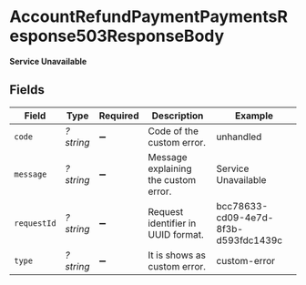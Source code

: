 # AccountRefundPaymentPaymentsResponse503ResponseBody

**Service Unavailable**



## Fields

| Field                                | Type                                 | Required                             | Description                          | Example                              |
| ------------------------------------ | ------------------------------------ | ------------------------------------ | ------------------------------------ | ------------------------------------ |
| `code`                               | *?string*                            | :heavy_minus_sign:                   | Code of the custom error.            | unhandled                            |
| `message`                            | *?string*                            | :heavy_minus_sign:                   | Message explaining the custom error. | Service Unavailable                  |
| `requestId`                          | *?string*                            | :heavy_minus_sign:                   | Request identifier in UUID format.   | bcc78633-cd09-4e7d-8f3b-d593fdc1439c |
| `type`                               | *?string*                            | :heavy_minus_sign:                   | It is shows as custom error.         | custom-error                         |